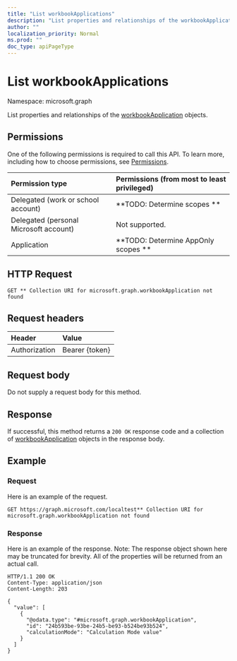```yaml
---
title: "List workbookApplications"
description: "List properties and relationships of the workbookApplication objects."
author: ""
localization_priority: Normal
ms.prod: ""
doc_type: apiPageType
---
```


# List workbookApplications

Namespace: microsoft.graph

List properties and relationships of the [workbookApplication](../resources/workbookapplication.md) objects.

## Permissions
One of the following permissions is required to call this API. To learn more, including how to choose permissions, see [Permissions](/concepts/permissions-reference.md).

|Permission type|Permissions (from most to least privileged)|
|:---|:---|
|Delegated (work or school account)|**TODO: Determine scopes **|
|Delegated (personal Microsoft account)|Not supported.|
|Application|**TODO: Determine AppOnly scopes **|

## HTTP Request
<!-- {
  "blockType": "ignored"
}
-->
``` http
GET ** Collection URI for microsoft.graph.workbookApplication not found
```

## Request headers
|Header|Value|
|:---|:---|
|Authorization|Bearer {token}|

## Request body
Do not supply a request body for this method.

## Response
If successful, this method returns a `200 OK` response code and a collection of [workbookApplication](../resources/workbookapplication.md) objects in the response body.

## Example

### Request
Here is an example of the request.
<!-- {
  "blockType": "request",
  "name": "get_workbookapplication"
}
-->
``` http
GET https://graph.microsoft.com/localtest** Collection URI for microsoft.graph.workbookApplication not found
```

### Response
Here is an example of the response. Note: The response object shown here may be truncated for brevity. All of the properties will be returned from an actual call.
<!-- {
  "blockType": "response",
  "truncated": true,
  "@odata.type": "collection(microsoft.graph.workbookapplication)"
}
-->
``` http
HTTP/1.1 200 OK
Content-Type: application/json
Content-Length: 203

{
  "value": [
    {
      "@odata.type": "#microsoft.graph.workbookApplication",
      "id": "24b593be-93be-24b5-be93-b524be93b524",
      "calculationMode": "Calculation Mode value"
    }
  ]
}
```

